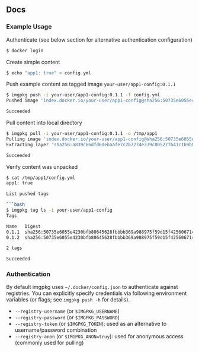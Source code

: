 ## Docs

### Example Usage

Authenticate (see below section for alternative authentication configuration)

```bash
$ docker login
```

Create simple content

```bash
$ echo "app1: true" > config.yml
```

Push example content as tagged image `your-user/app1-config:0.1.1`

```bash
$ imgpkg push -i your-user/app1-config:0.1.1 -f config.yml
Pushed image 'index.docker.io/your-user/app1-config@sha256:50735e6055e4230bfb80645628fbbbb369a988975f59d15f4256067149c502da'

Succeeded
```

Pull content into local directory

```bash
$ imgpkg pull -i your-user/app1-config:0.1.1 -o /tmp/app1
Pulling image 'index.docker.io/your-user/app1-config@sha256:50735e6055e4230bfb80645628fbbbb369a988975f59d15f4256067149c502da'
Extracting layer 'sha256:a839c66dfd6debaafe7c2b7274e339c805277b41c1b9b8a427b9ed4e1ad60d22' (1/1)

Succeeded
```

Verify content was unpacked

```bash
$ cat /tmp/app1/config.yml
app1: true

List pushed tags

```bash
$ imgpkg tag ls -i your-user/app1-config
Tags

Name   Digest
0.1.1  sha256:50735e6055e4230bfb80645628fbbbb369a988975f59d15f4256067149c502da
0.1.2  sha256:50735e6055e4230bfb80645628fbbbb369a988975f59d15f4256067149c502da

2 tags

Succeeded
```

### Authentication

By default imgpkg uses `~/.docker/config.json` to authenticate against registries. You can explicitly specify credentials via following environment variables (or flags; see `imgpkg push -h` for details).

- `--registry-username` (or `$IMGPKG_USERNAME`)
- `--registry-password` (or `$IMGPKG_PASSWORD`)
- `--registry-token` (or `$IMGPKG_TOKEN`): used as an alternative to username/password combination
- `--registry-anon` (or `$IMGPKG_ANON=truy`): used for anonymous access (commonly used for pulling)
